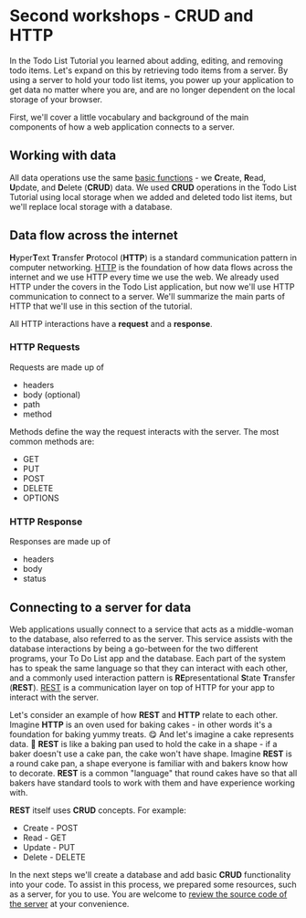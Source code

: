 # Second workshops - CRUD and HTTP

In the Todo List Tutorial you learned about adding, editing, and removing todo items. Let's expand on this by retrieving todo items from a server. By using a server to hold your todo list items, you power up your application to get data no matter where you are, and are no longer dependent on the local storage of your browser.

First, we'll cover a little vocabulary and background of the main components of how a web application connects to a server.

## Working with data

All data operations use the same [basic functions](https://en.m.wikipedia.org/wiki/Create,_read,_update_and_delete) - we **C**reate, **R**ead, **U**pdate, and **D**elete \(**CRUD**\) data. We used **CRUD** operations in the Todo List Tutorial using local storage when we added and deleted todo list items, but we'll replace local storage with a database.

## Data flow across the internet

**H**yper**T**ext **T**ransfer **P**rotocol \(**HTTP**\) is a standard communication pattern in computer networking. [HTTP](https://developer.mozilla.org/en-US/docs/Web/HTTP/Overview) is the foundation of how data flows across the internet and we use HTTP every time we use the web. We already used HTTP under the covers in the Todo List application, but now we'll use HTTP communication to connect to a server. We'll summarize the main parts of HTTP that we'll use in this section of the tutorial.

All HTTP interactions have a **request** and a **response**.

### HTTP Requests

Requests are made up of

* headers
* body \(optional\)
* path
* method

Methods define the way the request interacts with the server. The most common methods are:

* GET
* PUT
* POST
* DELETE
* OPTIONS

### HTTP Response

Responses are made up of

* headers
* body
* status

## Connecting to a server for data

Web applications usually connect to a service that acts as a middle-woman to the database, also referred to as the server. This service assists with the database interactions by being a go-between for the two different programs, your To Do List app and the database. Each part of the system has to speak the same language so that they can interact with each other, and a commonly used interaction pattern is **RE**presentational **S**tate **T**ransfer \(**REST**\). [REST](https://en.wikipedia.org/wiki/Representational_state_transfer) is a communication layer on top of HTTP for your app to interact with the server.

Let's consider an example of how **REST** and **HTTP** relate to each other. Imagine **HTTP** is an oven used for baking cakes - in other words it's a foundation for baking yummy treats. 😋 And let's imagine a cake represents data. 🍰 **REST** is like a baking pan used to hold the cake in a shape - if a baker doesn't use a cake pan, the cake won't have shape. Imagine **REST** is a round cake pan, a shape everyone is familiar with and bakers know how to decorate. **REST** is a common "language" that round cakes have so that all bakers have standard tools to work with them and have experience working with.

**REST** itself uses **CRUD** concepts. For example:

* Create - POST
* Read - GET
* Update - PUT
* Delete - DELETE

In the next steps we'll create a database and add basic **CRUD** functionality into your code. To assist in this process, we prepared some resources, such as a server, for you to use. You are welcome to [review the source code of the server](https://github.com/pelagia123/ngWorkshopsServer) at your convenience.

